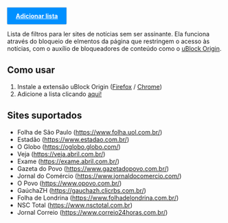 <a style="display: inline-block; padding: 11px 20px 11px 20px; color: #fff; background: #0090ff; font-weight: 700; box-shadow: 0 0 2px rgba(0,0,0,0.5); border-bottom-left-radius: 2px; border-bottom-right-radius: 2px;" href="abp:subscribe?location=https://raw.githubusercontent.com/fabiom/br-paywall/master/br-paywall.txt&amp;title=br-paywall}}">Adicionar lista</a>

Lista de filtros para ler sites de notícias sem ser assinante. Ela funciona através do bloqueio de elmentos da página que restringem o acesso às notícias, com o auxílio de bloqueadores de conteúdo como o [uBlock Origin](https://github.com/gorhill/uBlock).

## Como usar

1. Instale a extensão uBlock Origin ([Firefox](https://addons.mozilla.org/pt-BR/firefox/addon/ublock-origin/) / [Chrome](https://chrome.google.com/webstore/detail/ublock-origin/cjpalhdlnbpafiamejdnhcphjbkeiagm?hl=pt-BR))
2. Adicione a lista clicando [aqui!](abp:subscribe?location=https://raw.githubusercontent.com/fabiom/br-paywall/master/br-paywall.txt&amp;title=br-paywall)

## Sites suportados

- Folha de São Paulo (https://www.folha.uol.com.br/)
- Estadão (https://www.estadao.com.br/)
- O Globo (https://oglobo.globo.com/)
- Veja (https://veja.abril.com.br/)
- Exame (https://exame.abril.com.br/)
- Gazeta do Povo (https://www.gazetadopovo.com.br/)
- Jornal do Comércio (https://www.jornaldocomercio.com/)
- O Povo (https://www.opovo.com.br/)
- GaúchaZH (https://gauchazh.clicrbs.com.br/)
- Folha de Londrina (https://www.folhadelondrina.com.br/)
- NSC Total (https://www.nsctotal.com.br)
- Jornal Correio (https://www.correio24horas.com.br/)
